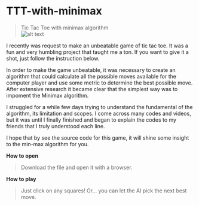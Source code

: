 # TTT-with-minimax
>Tic Tac Toe with minimax algorithm  
![alt text](https://github.com/polymer940c/TTT-with-minimax/blob/master/TTT.gif "Demo TTT")  

I recently was request to make an unbeatable game of tic tac toe. It was a fun and very humbling project that taught me a ton. If you want to give it a shot, just follow the instruction below.  
  
In order to make the game unbeatable, it was necessary to create an algorithm that could calculate all the possible moves available for the computer player and use some metric to determine the best possible move. After extensive research it became clear that the simplest way was to impoment the Minimax algorithm.  
  
I struggled for a while few days trying to understand the fundamental of the algorithm, its limitation and scopes. I come across many codes and videos, but it was until I finally finished and began to explain the codes to my friends that I truly understood each line.  
  
I hope that by see the source code for this game, it will shine some insight to the min-max algorithm for you.  
  
**How to open**
>Download the file and open it with a browser.

**How to play**
>Just click on any squares!
>Or... you can let the AI pick the next best move.
